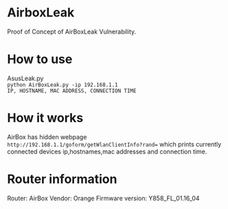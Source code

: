 # AirboxLeak
Proof of Concept of AirBoxLeak Vulnerability.                       

# How to use      

AsusLeak.py         
`python AirBoxLeak.py -ip 192.168.1.1`        
`IP, HOSTNAME, MAC ADDRESS, CONNECTION TIME`

# How it works        

AirBox has hidden webpage `http://192.168.1.1/goform/getWlanClientInfo?rand=` which prints currently connected devices ip,hostnames,mac addresses and connection time.

# Router information        

Router: AirBox
Vendor: Orange
Firmware version: Y858_FL_01.16_04
    
